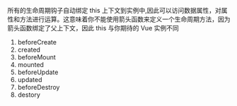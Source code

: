 所有的生命周期钩子自动绑定 this 上下文到实例中,因此可以访问数据属性，对属性和方法进行运算。这意味着你不能使用箭头函数来定义一个生命周期方法，因为箭头函数绑定了父上下文，因此 this 与你期待的 Vue 实例不同

1. beforeCreate 
2. created
3. beforeMount
4. mounted
5. beforeUpdate
6. updated
7. beforeDestroy
8. destory